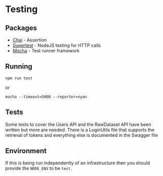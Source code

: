 # Testing

## Packages

* [Chai](https://github.com/chaijs/chai) - Assertion
* [Supertest](https://github.com/visionmedia/supertest) - NodeJS testing for HTTP calls
* [Mocha](https://github.com/mochajs/mocha) - Test runner framework

## Running

`npm run test`

or 

`mocha --timeout=5000 --reporter=nyan`

## Tests

Some tests to cover the Users API and the RawDataset API have been written but more are needed. There is a LoginUtils file that supports the retrieval of tokens and everything else is documented in the Swagger file

## Environment

If this is being run independently of an infrastructure then you should provide the `NODE_ENV` to be `test`.